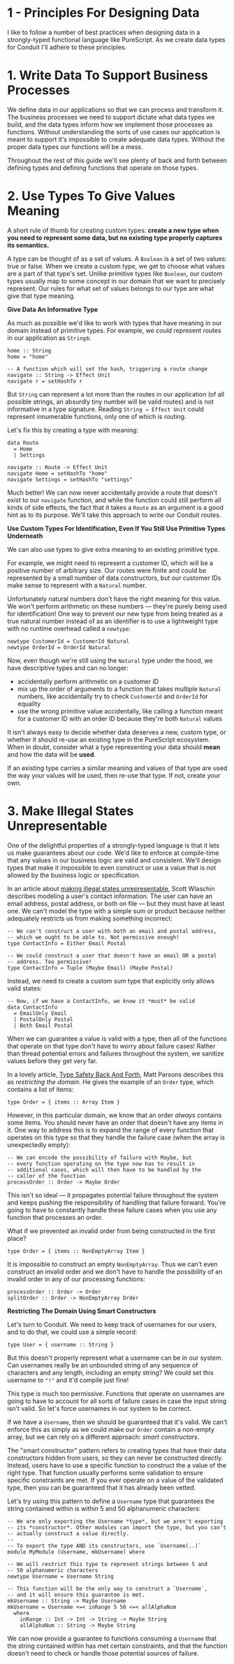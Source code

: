 # 1 - Principles For Designing Data

I like to follow a number of best practices when designing data in a strongly-typed functional language like PureScript. As we create data types for Conduit I'll adhere to these principles.

# 1. Write Data To Support Business Processes

We define data in our applications so that we can process and transform it. The business processes we need to support dictate what data types we build, and the data types inform how we implement those processes as functions. Without understanding the sorts of use cases our application is meant to support it's impossible to create adequate data types. Without the proper data types our functions will be a mess. 

Throughout the rest of this guide we'll see plenty of back and forth between defining types and defining functions that operate on those types.

# 2. Use Types To Give Values Meaning

A short rule of thumb for creating custom types: **create a new type when you need to represent some data, but no existing type properly captures its semantics.**

A type can be thought of as a set of values. A `Boolean` is a set of two values: true or false. When we create a custom type, we get to choose what values are a part of that type's set. Unlike primitive types like `Boolean`, our custom types usually map to some concept in our domain that we want to precisely represent. Our rules for what set of values belongs to our type are what give that type meaning.

**Give Data An Informative Type**

As much as possible we'd like to work with types that have meaning in our domain instead of primitive types. For example, we *could* represent routes in our application as `String`s:

    home :: String
    home = "home"
    
    -- A function which will set the hash, triggering a route change
    navigate :: String -> Effect Unit
    navigate r = setHashTo r

But `String` can represent a lot more than the routes in our application (of all possible strings, an absurdly tiny number will be valid routes) and is not informative in a type signature. Reading `String → Effect Unit` could represent innumerable functions, only one of which is routing.

Let's fix this by creating a type with meaning:

    data Route 
      = Home
      | Settings
    
    navigate :: Route -> Effect Unit
    navigate Home = setHashTo "home"
    navigate Settings = setHashTo "settings"

Much better! We can now never accidentally provide a route that doesn't exist to our `navigate` function, and while the function could still perform all kinds of side effects, the fact that it takes a `Route` as an argument is a good hint as to its purpose. We'll take this approach to write our Conduit routes.

**Use Custom Types For Identification, Even If You Still Use Primitive Types Underneath**

We can also use types to give extra meaning to an existing primitive type. 

For example, we might need to represent a customer ID, which will be a positive number of arbitrary size. Our routes were finite and could be represented by a small number of data constructors, but our customer IDs make sense to represent with a `Natural` number.

Unfortunately natural numbers don't have the right meaning for this value. We won't perform arithmetic on these numbers — they're purely being used for identification! One way to prevent our new type from being treated as a true natural number instead of as an identifier is to use a lightweight type with no runtime overhead called a `newtype`: 

    newtype CustomerId = CustomerId Natural
    newtype OrderId = OrderId Natural

Now, even though we're still using the `Natural` type under the hood, we have descriptive types and can no longer:

- accidentally perform arithmetic on a customer ID
- mix up the order of arguments to a function that takes multiple `Natural` numbers, like accidentally try to check `CustomerId` and `OrderId` for equality
- use the wrong primitive value accidentally, like calling a function meant for a customer ID with an order ID because they're both `Natural` values

It isn't always easy to decide whether data deserves a new, custom type, or whether it should re-use an existing type in the PureScript ecosystem. When in doubt, consider what a type representing your data should **mean** and how the data will be **used**. 

If an existing type carries a similar meaning and values of that type are used the way your values will be used, then re-use that type. If not, create your own.

# 3. Make Illegal States Unrepresentable

One of the delightful properties of a strongly-typed language is that it lets us make guarantees about our code. We'd like to enforce at compile-time that any values in our business logic are valid and consistent. We'll  design types that make it impossible to even construct or use a value that is not allowed by the business logic or specification. 

In an article about [making illegal states unrepresentable](https://fsharpforfunandprofit.com/posts/designing-with-types-making-illegal-states-unrepresentable/), Scott Wlaschin describes modeling a user's contact information. The user can have an email address, postal address, or both on file — but they must have at least one. We can't model the type with a simple sum or product because neither adequately restricts us from making something incorrect:

    -- We can't construct a user with both an email and postal address,
    -- which we ought to be able to. Not permissive enough!
    type ContactInfo = Either Email Postal
    
    -- We could construct a user that doesn't have an email OR a postal
    -- address. Too permissive!
    type ContactInfo = Tuple (Maybe Email) (Maybe Postal)

Instead, we need to create a custom sum type that explicitly only allows valid states:

    -- Now, if we have a ContactInfo, we know it *must* be valid
    data ContactInfo
      = EmailOnly Email
      | PostalOnly Postal
      | Both Email Postal

When we can guarantee a value is valid with a type, then all of the functions that operate on that type don't have to worry about failure cases! Rather than thread potential errors and failures throughout the system, we sanitize values before they get very far.

In a lovely article, [Type Safety Back And Forth](http://www.parsonsmatt.org/2017/10/11/type_safety_back_and_forth.html), Matt Parsons describes this as *restricting the domain*. He gives the example of an `Order` type, which contains a list of items:

    type Order = { items :: Array Item }

However, in this particular domain, we know that an order *always* contains some items. You should never have an order that doesn't have any items in it. One way to address this is to expand the range of every function that operates on this type so that they handle the failure case (when the array is unexpectedly empty):

    -- We can encode the possibility of failure with Maybe, but
    -- every function operating on the type now has to result in
    -- additional cases, which will then have to be handled by the
    -- caller of the function
    processOrder :: Order -> Maybe Order

This isn't so ideal — it propagates potential failure throughout the system and keeps pushing the responsibility of handling that failure forward. You're going to have to constantly handle these failure cases when you use any function that processes an order. 

What if we prevented an invalid order from being constructed in the first place?

    type Order = { items :: NonEmptyArray Item }

It is impossible to construct an empty `NonEmptyArray`. Thus we can't even construct an invalid order and we don't have to handle the possibility of an invalid order in any of our processing functions:

    processOrder :: Order -> Order
    splitOrder :: Order -> NonEmptyArray Order

**Restricting The Domain Using Smart Constructors**

Let's turn to Conduit. We need to keep track of usernames for our users, and to do that, we could use a simple record:

    type User = { username :: String }

But this doesn't properly represent what a username can be in our system. Can usernames really be an unbounded string of any sequence of characters and any length, including an empty string? We could set this username to `"!"` and it'd compile just fine! 

This type is much too permissive. Functions that operate on usernames are going to have to account for all sorts of failure cases in case the input string isn't valid. So let's force usernames in our system to be correct. 

If we have a `Username`, then we should be guaranteed that it's valid. We can't enforce this as simply as we could make our `Order` contain a non-empty array, but we can rely on a different approach: *smart constructors*.

The "smart constructor" pattern refers to creating types that have their data constructors hidden from users, so they can never be constructed directly. Instead, users have to use a specific function to construct the a value of the right type. That function usually performs some validation to ensure specific constraints are met. If you ever operate on a value of the validated type, then you can be guaranteed that it has already been vetted.

Let's try using this pattern to define a `Username` type that guarantees the string contained within is within 5 and 50 alphanumeric characters:

    -- We are only exporting the Username *type*, but we aren't exporting
    -- its *constructor*. Other modules can import the type, but you can't
    -- actually construct a value directly.
    -- 
    -- To export the type AND its constructors, use `Username(..)`
    module MyModule (Username, mkUsername) where
    
    -- We will restrict this type to represent strings between 5 and
    -- 50 alphanumeric characters
    newtype Username = Username String
    
    -- This function will be the only way to construct a `Username`,
    -- and it will ensure this guarantee is met.
    mkUsername :: String -> Maybe Username
    mkUsername = Username <=< inRange 5 50 <=< allAlphaNum
      where
        inRange :: Int -> Int -> String -> Maybe String
        allAlphaNum :: String -> Maybe String

We can now provide a guarantee to functions consuming a `Username` that the string contained within has met certain constraints, and that the function doesn't need to check or handle those potential sources of failure.